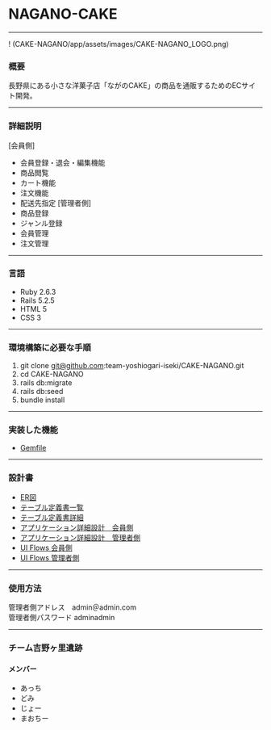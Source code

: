 # NAGANO-CAKE
___
! (CAKE-NAGANO/app/assets/images/CAKE-NAGANO_LOGO.png)

### 概要
長野県にある小さな洋菓子店「ながのCAKE」の商品を通販するためのECサイト開発。
___

### 詳細説明
[会員側]<br>
* 会員登録・退会・編集機能
* 商品閲覧
* カート機能
* 注文機能
* 配送先指定
[管理者側]
* 商品登録
* ジャンル登録
* 会員管理
* 注文管理
___

### 言語
* Ruby 2.6.3
* Rails 5.2.5
* HTML 5
* CSS 3
___

### 環境構築に必要な手順
1. git clone git@github.com:team-yoshiogari-iseki/CAKE-NAGANO.git
2. cd CAKE-NAGANO
3. rails db:migrate
4. rails db:seed
5. bundle install
___

### 実装した機能
* [Gemfile](https://github.com/team-yoshiogari-iseki/CAKE-NAGANO/blob/develop/Gemfile)
___

### 設計書
* [ER図](https://github.com/team-yoshiogari-iseki/CAKE-NAGANO/blob/document_image/app/assets/document_image/ER%E5%9B%B3.png)
* [テーブル定義書一覧](https://github.com/team-yoshiogari-iseki/CAKE-NAGANO/blob/document_image/app/assets/document_image/%E3%83%86%E3%83%BC%E3%83%96%E3%83%AB%E5%AE%9A%E7%BE%A9%E6%9B%B8_%E5%90%89%E9%87%8E%E3%83%B6%E9%87%8C%E9%81%BA%E8%B7%A1%20-%20%E3%83%86%E3%83%BC%E3%83%96%E3%83%AB%E4%B8%80%E8%A6%A7.jpg)
* [テーブル定義書詳細](https://github.com/team-yoshiogari-iseki/CAKE-NAGANO/blob/document_image/app/assets/document_image/%E3%83%86%E3%83%BC%E3%83%96%E3%83%AB%E5%AE%9A%E7%BE%A9%E6%9B%B8_%E5%90%89%E9%87%8E%E3%83%B6%E9%87%8C%E9%81%BA%E8%B7%A1%20.jpg)
* [アプリケーション詳細設計　会員側](https://github.com/team-yoshiogari-iseki/CAKE-NAGANO/blob/document_image/app/assets/document_image/%E3%82%A2%E3%83%95%E3%82%9A%E3%83%AA%E3%82%B1%E3%83%BC%E3%82%B7%E3%83%A7%E3%83%B3%E8%A9%B3%E7%B4%B0%E8%A8%AD%E8%A8%881.png)
* [アプリケーション詳細設計　管理者側](https://github.com/team-yoshiogari-iseki/CAKE-NAGANO/blob/document_image/app/assets/document_image/%E3%82%A2%E3%83%95%E3%82%9A%E3%83%AA%E3%82%B1%E3%83%BC%E3%82%B7%E3%83%A7%E3%83%B3%E8%A9%B3%E7%B4%B0%E8%A8%AD%E8%A8%882.png)
* [UI Flows 会員側](https://github.com/team-yoshiogari-iseki/CAKE-NAGANO/blob/document_image/app/assets/document_image/%E4%BC%9A%E5%93%A1%E5%81%B4UI_Flows.png)
* [UI Flows 管理者側](https://github.com/team-yoshiogari-iseki/CAKE-NAGANO/blob/document_image/app/assets/document_image/%E7%AE%A1%E7%90%86%E8%80%85%E5%81%B4UI_Flows.png)

___

### 使用方法
管理者側アドレス　admin＠admin.com<br>
管理者側パスワード adminadmin
___

### チーム吉野ヶ里遺跡
#### メンバー
* あっち
* どみ
* じょー
* まおちー
